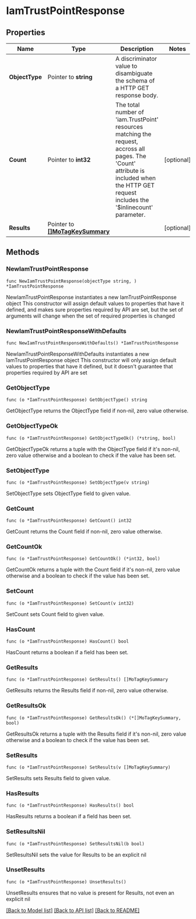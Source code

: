 # IamTrustPointResponse

## Properties

Name | Type | Description | Notes
------------ | ------------- | ------------- | -------------
**ObjectType** | Pointer to **string** | A discriminator value to disambiguate the schema of a HTTP GET response body. | 
**Count** | Pointer to **int32** | The total number of &#39;iam.TrustPoint&#39; resources matching the request, accross all pages. The &#39;Count&#39; attribute is included when the HTTP GET request includes the &#39;$inlinecount&#39; parameter. | [optional] 
**Results** | Pointer to [**[]MoTagKeySummary**](mo.TagKeySummary.md) |  | [optional] 

## Methods

### NewIamTrustPointResponse

`func NewIamTrustPointResponse(objectType string, ) *IamTrustPointResponse`

NewIamTrustPointResponse instantiates a new IamTrustPointResponse object
This constructor will assign default values to properties that have it defined,
and makes sure properties required by API are set, but the set of arguments
will change when the set of required properties is changed

### NewIamTrustPointResponseWithDefaults

`func NewIamTrustPointResponseWithDefaults() *IamTrustPointResponse`

NewIamTrustPointResponseWithDefaults instantiates a new IamTrustPointResponse object
This constructor will only assign default values to properties that have it defined,
but it doesn't guarantee that properties required by API are set

### GetObjectType

`func (o *IamTrustPointResponse) GetObjectType() string`

GetObjectType returns the ObjectType field if non-nil, zero value otherwise.

### GetObjectTypeOk

`func (o *IamTrustPointResponse) GetObjectTypeOk() (*string, bool)`

GetObjectTypeOk returns a tuple with the ObjectType field if it's non-nil, zero value otherwise
and a boolean to check if the value has been set.

### SetObjectType

`func (o *IamTrustPointResponse) SetObjectType(v string)`

SetObjectType sets ObjectType field to given value.


### GetCount

`func (o *IamTrustPointResponse) GetCount() int32`

GetCount returns the Count field if non-nil, zero value otherwise.

### GetCountOk

`func (o *IamTrustPointResponse) GetCountOk() (*int32, bool)`

GetCountOk returns a tuple with the Count field if it's non-nil, zero value otherwise
and a boolean to check if the value has been set.

### SetCount

`func (o *IamTrustPointResponse) SetCount(v int32)`

SetCount sets Count field to given value.

### HasCount

`func (o *IamTrustPointResponse) HasCount() bool`

HasCount returns a boolean if a field has been set.

### GetResults

`func (o *IamTrustPointResponse) GetResults() []MoTagKeySummary`

GetResults returns the Results field if non-nil, zero value otherwise.

### GetResultsOk

`func (o *IamTrustPointResponse) GetResultsOk() (*[]MoTagKeySummary, bool)`

GetResultsOk returns a tuple with the Results field if it's non-nil, zero value otherwise
and a boolean to check if the value has been set.

### SetResults

`func (o *IamTrustPointResponse) SetResults(v []MoTagKeySummary)`

SetResults sets Results field to given value.

### HasResults

`func (o *IamTrustPointResponse) HasResults() bool`

HasResults returns a boolean if a field has been set.

### SetResultsNil

`func (o *IamTrustPointResponse) SetResultsNil(b bool)`

 SetResultsNil sets the value for Results to be an explicit nil

### UnsetResults
`func (o *IamTrustPointResponse) UnsetResults()`

UnsetResults ensures that no value is present for Results, not even an explicit nil

[[Back to Model list]](../README.md#documentation-for-models) [[Back to API list]](../README.md#documentation-for-api-endpoints) [[Back to README]](../README.md)


